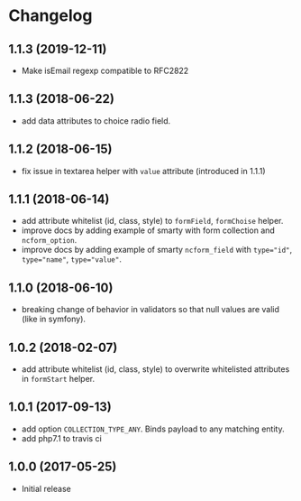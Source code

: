 # Changelog

## 1.1.3 (2019-12-11)

  * Make isEmail regexp compatible to RFC2822

## 1.1.3 (2018-06-22)

  * add data attributes to choice radio field.

## 1.1.2 (2018-06-15)

  * fix issue in textarea helper with `value` attribute (introduced in 1.1.1)

## 1.1.1 (2018-06-14)

  * add attribute whitelist (id, class, style) to `formField`, `formChoise` helper.
  * improve docs by adding example of smarty with form collection and `ncform_option`.
  * improve docs by adding example of smarty `ncform_field` with `type="id"`, `type="name"`, `type="value"`.

## 1.1.0 (2018-06-10)

  * breaking change of behavior in validators so that null values are valid (like in symfony).

## 1.0.2 (2018-02-07)

  * add attribute whitelist (id, class, style) to overwrite whitelisted attributes in `formStart` helper.

## 1.0.1 (2017-09-13)

  * add option `COLLECTION_TYPE_ANY`. Binds payload to any matching entity.
  * add php7.1 to travis ci

## 1.0.0 (2017-05-25)

  * Initial release
